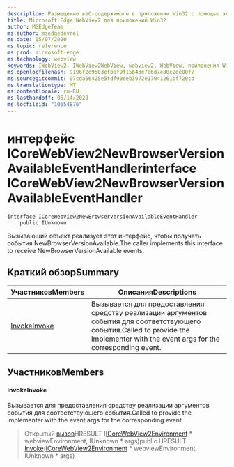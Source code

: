 ```yaml
---
description: Размещение веб-содержимого в приложении Win32 с помощью элемента управления Microsoft Edge WebView2
title: Microsoft Edge WebView2 для приложений Win32
author: MSEdgeTeam
ms.author: msedgedevrel
ms.date: 05/07/2020
ms.topic: reference
ms.prod: microsoft-edge
ms.technology: webview
keywords: IWebView2, IWebView2WebView, webview2, WebView, приложения Win32, Win32, EDGE, ICoreWebView2, ICoreWebView2Controller, элемент управления "веб-браузер", HTML Edge
ms.openlocfilehash: 9196f2d9503efbaf9f15b43e7e6d7e80c2de00f7
ms.sourcegitcommit: 07cda56425e5fdf90eeb3972e17041261bf720cd
ms.translationtype: MT
ms.contentlocale: ru-RU
ms.lasthandoff: 05/14/2020
ms.locfileid: "10654876"
---
```

# <span data-ttu-id="6763e-104">интерфейс ICoreWebView2NewBrowserVersionAvailableEventHandler</span><span class="sxs-lookup"><span data-stu-id="6763e-104">interface ICoreWebView2NewBrowserVersionAvailableEventHandler</span></span> 

```
interface ICoreWebView2NewBrowserVersionAvailableEventHandler
  : public IUnknown
```

<span data-ttu-id="6763e-105">Вызывающий объект реализует этот интерфейс, чтобы получать события NewBrowserVersionAvailable.</span><span class="sxs-lookup"><span data-stu-id="6763e-105">The caller implements this interface to receive NewBrowserVersionAvailable events.</span></span>

## <span data-ttu-id="6763e-106">Краткий обзор</span><span class="sxs-lookup"><span data-stu-id="6763e-106">Summary</span></span>

 <span data-ttu-id="6763e-107">Участников</span><span class="sxs-lookup"><span data-stu-id="6763e-107">Members</span></span>                        | <span data-ttu-id="6763e-108">Описания</span><span class="sxs-lookup"><span data-stu-id="6763e-108">Descriptions</span></span>
--------------------------------|---------------------------------------------
[<span data-ttu-id="6763e-109">Invoke</span><span class="sxs-lookup"><span data-stu-id="6763e-109">Invoke</span></span>](#invoke) | <span data-ttu-id="6763e-110">Вызывается для предоставления средству реализации аргументов события для соответствующего события.</span><span class="sxs-lookup"><span data-stu-id="6763e-110">Called to provide the implementer with the event args for the corresponding event.</span></span>

## <span data-ttu-id="6763e-111">Участников</span><span class="sxs-lookup"><span data-stu-id="6763e-111">Members</span></span>

#### <span data-ttu-id="6763e-112">Invoke</span><span class="sxs-lookup"><span data-stu-id="6763e-112">Invoke</span></span> 

<span data-ttu-id="6763e-113">Вызывается для предоставления средству реализации аргументов события для соответствующего события.</span><span class="sxs-lookup"><span data-stu-id="6763e-113">Called to provide the implementer with the event args for the corresponding event.</span></span>

> <span data-ttu-id="6763e-114">Открытый [вызов](#invoke)HRESULT ([ICoreWebView2Environment](icorewebview2environment.md) \* webviewEnvironment, IUnknown \* args)</span><span class="sxs-lookup"><span data-stu-id="6763e-114">public HRESULT [Invoke](#invoke)([ICoreWebView2Environment](icorewebview2environment.md) \* webviewEnvironment, IUnknown \* args)</span></span>

